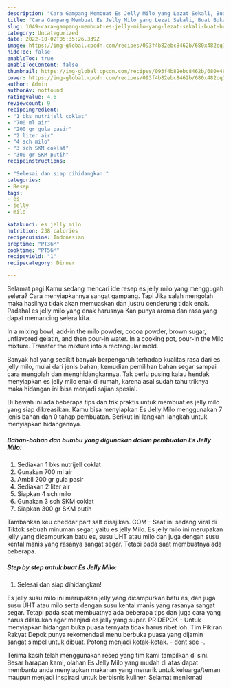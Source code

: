 ```yaml
---
description: "Cara Gampang Membuat Es Jelly Milo yang Lezat Sekali, Buat Buka Puasa Lezat"
title: "Cara Gampang Membuat Es Jelly Milo yang Lezat Sekali, Buat Buka Puasa Lezat"
slug: 1049-cara-gampang-membuat-es-jelly-milo-yang-lezat-sekali-buat-buka-puasa-lezat
category: Uncategorized
date: 2022-10-02T05:35:26.339Z
image: https://img-global.cpcdn.com/recipes/093f4b82ebc8462b/680x482cq70/es-jelly-milo-foto-resep-utama.jpg
hideToc: false
enableToc: true
enableTocContent: false
thumbnail: https://img-global.cpcdn.com/recipes/093f4b82ebc8462b/680x482cq70/es-jelly-milo-foto-resep-utama.jpg
cover: https://img-global.cpcdn.com/recipes/093f4b82ebc8462b/680x482cq70/es-jelly-milo-foto-resep-utama.jpg
author: Admin
authorAv: notfound
ratingvalue: 4.6
reviewcount: 9
recipeingredient:
- "1 bks nutrijell coklat"
- "700 ml air"
- "200 gr gula pasir"
- "2 liter air"
- "4 sch milo"
- "3 sch SKM coklat"
- "300 gr SKM putih"
recipeinstructions:

- "Selesai dan siap dihidangkan!"
categories:
- Resep
tags:
- es
- jelly
- milo

katakunci: es jelly milo 
nutrition: 238 calories
recipecuisine: Indonesian
preptime: "PT36M"
cooktime: "PT56M"
recipeyield: "1"
recipecategory: Dinner

---
```



Selamat pagi Kamu sedang mencari ide resep es jelly milo yang menggugah selera? Cara menyiapkannya sangat gampang. Tapi Jika salah mengolah maka hasilnya tidak akan memuaskan dan justru cenderung tidak enak. Padahal es jelly milo yang enak harusnya Kan punya aroma dan rasa yang dapat memancing selera kita.


In a mixing bowl, add-in the milo powder, cocoa powder, brown sugar, unflavored gelatin, and then pour-in water. In a cooking pot, pour-in the Milo mixture. Transfer the mixture into a rectangular mold.

Banyak hal yang sedikit banyak berpengaruh terhadap kualitas rasa dari es jelly milo, mulai dari jenis bahan, kemudian pemilihan bahan segar sampai cara mengolah dan menghidangkannya. Tak perlu pusing kalau hendak menyiapkan es jelly milo enak di rumah, karena asal sudah tahu triknya maka hidangan ini bisa menjadi sajian spesial.


Di bawah ini ada beberapa tips dan trik praktis untuk membuat es jelly milo yang siap dikreasikan. Kamu bisa menyiapkan Es Jelly Milo menggunakan 7 jenis bahan dan 0 tahap pembuatan. Berikut ini langkah-langkah untuk menyiapkan hidangannya.

<!--inarticleads1-->

##### Bahan-bahan dan bumbu yang digunakan dalam pembuatan Es Jelly Milo:

1. Sediakan 1 bks nutrijell coklat
1. Gunakan 700 ml air
1. Ambil 200 gr gula pasir
1. Sediakan 2 liter air
1. Siapkan 4 sch milo
1. Gunakan 3 sch SKM coklat
1. Siapkan 300 gr SKM putih


Tambahkan keu cheddar part salt disajikan. COM - Saat ini sedang viral di Tiktok sebuah minuman segar, yaitu es jelly Milo. Es jelly milo ini merupakan jelly yang dicampurkan batu es, susu UHT atau milo dan juga dengan susu kental manis yang rasanya sangat segar. Tetapi pada saat membuatnya ada beberapa. 

<!--inarticleads2-->

##### Step by step untuk buat Es Jelly Milo:


1. Selesai dan siap dihidangkan!

Es jelly susu milo ini merupakan jelly yang dicampurkan batu es, dan juga susu UHT atau milo serta dengan susu kental manis yang rasanya sangat segar. Tetapi pada saat membuatnya ada beberapa tips dan juga cara yang harus dilakukan agar menjadi es jelly yang super. PR DEPOK - Untuk menyiapkan hidangan buka puasa ternyata tidak harus ribet loh. Tim Pikiran Rakyat Depok punya rekomendasi menu berbuka puasa yang dijamin sangat simpel untuk dibuat. Potong menjadi kotak-kotak. - dont see -. 

Terima kasih telah menggunakan resep yang tim kami tampilkan di sini. Besar harapan kami, olahan Es Jelly Milo yang mudah di atas dapat membantu anda menyiapkan makanan yang menarik untuk keluarga/teman maupun menjadi inspirasi untuk berbisnis kuliner. Selamat menikmati
